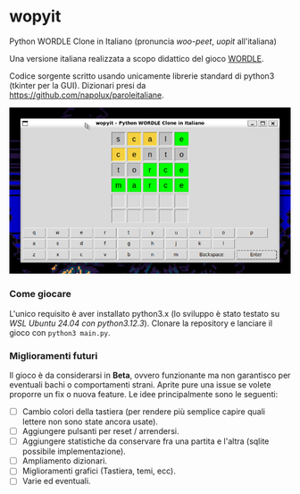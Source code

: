# wopyit
Python WORDLE Clone in Italiano (pronuncia *woo-peet*, *uopìt* all'italiana)

Una versione italiana realizzata a scopo didattico del gioco [WORDLE](https://www.nytimes.com/games/wordle/index.html).

Codice sorgente scritto usando unicamente librerie standard di python3 (tkinter per la GUI).
Dizionari presi da https://github.com/napolux/paroleitaliane.

![Schermata di gioco](wopyit.png)

### Come giocare

L'unico requisito è aver installato python3.x (lo sviluppo è stato testato su *WSL Ubuntu 24.04 con python3.12.3*).
Clonare la repository e lanciare il gioco con `python3 main.py`.

### Miglioramenti futuri

Il gioco è da considerarsi in **Beta**, ovvero funzionante ma non garantisco per eventuali bachi o comportamenti strani. Aprite pure una issue se volete proporre un fix o nuova feature. Le idee principalmente sono le seguenti:

- [ ] Cambio colori della tastiera (per rendere più semplice capire quali lettere non sono state ancora usate).
- [ ] Aggiungere pulsanti per reset / arrendersi.
- [ ] Aggiungere statistiche da conservare fra una partita e l'altra (sqlite possibile implementazione).
- [ ] Ampliamento dizionari.
- [ ] Miglioramenti grafici (Tastiera, temi, ecc).
- [ ] Varie ed eventuali.